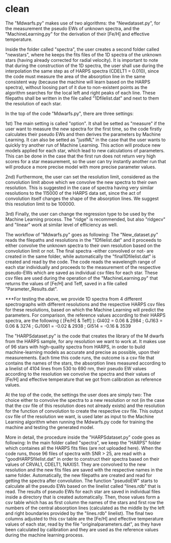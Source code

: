 # clean

The "Mdwarfs.py" makes use of two algorithms: the "Newdataset.py", for the measurement the pseudo EWs of unknown spectra, and the "MachineLearning.py" for the derivation of their [Fe/H] and effective temperature. 

Inside the folder called "spectra", the user creates a second folder called "newstars", where he keeps the fits files of the 1D spectra of the unknown stars (having already corrected for radial velocity). It is important to note that during the construction of the 1D spectra, the user shall use during the interpolation the same step as of HARPS spectra (CDELT1 = 0.010), since the code must measure the area of the absorption line in the same consistent way (because the machine will learn based on the HARPS spectra), without loosing part of it due to non-existent points as the algorithm searches for the local left and right peaks of each line. These filepaths shall be written in the file called "1Dfilelist.dat" and next to them the resolution of each star.

In the top of the code "Mdwarfs.py", there are three settings: 

1st) The main setting  is called "option". It shall be setted as "measure" if the user want to measure the new spectra for the first time, so the code firstly calculates their pseudo EWs and then derives the parameters by Machine Learning. 
It can also be setted as "justML" in the case that the user wants to quickly try another run of Machine Learning. This action will produce new models applied for each star, which lead to new calculations of parameters. This can be done in the case that the first run does not return very high scores for a star measurement, so the user can try instantly another run that will produce a more precise model with more precise parameter values.

2nd) Furthermore, the user can set the resolution limit, considered as the convolution limit above which we convolve the new spectra to their own resolution. This is suggested in the case of spectra having very similar resolutions to the 115000 of the HARPS data set, since the act of convolution itself changes the shape of the absorption lines. We suggest this resolution limit to be 100000. 

3rd) Finally, the user can change the regression type to be used by the Machine Learning process. The "ridge" is recommended, but also "ridgecv" and "linear" work at similar level of efficiency as well. 

The workflow of "Mdwarfs.py" goes as following: 
The "New_dataset.py" reads the filepaths and resolutions in the "1Dfilelist.dat" and it proceeds to either convolve the unknown spectra to their own resolution based on the convolution limit or not. The final spectra -either convolved or not- are created in the same folder, while automatically the "final1Dfilelist.dat" is created and read by the code. The code reads the wavelength range of each star individually and proceeds to the measurement of the respective pseudo-EWs which are saved as individual csv files for each star. These csv files are used during the operation of the "MachineLearning.py" that returns the values of [Fe/H] and Teff, saved in a file called "Parameter_Results.dat". 

***For testing the above, we provide 1D spectra from 4 different spectrographs with different resolutions and the respective HARPS csv files for these resolutions, based on which the Machine Learning will predict the parameters. 
For comparison, the reference values according to their HARPS spectra, are the following ( [Fe/H] & Teff] ): 
Gl402 = 0.06 & 2984 ;
GJ163 = 0.06 & 3274 ;
GJ1061 = -0.02 & 2938 ;
Gl514 = -0.16 & 3539


The "HARPSdataset.py" is the code that creates the library of the M dwarfs from the HARPS sample, for any resolution we want to work at.
It makes use of 96 stars with high-quality spectra from HARPS, in order to build machine-learning models as accurate and precise as possible, upon their measurements. Each time this code runs, the outcome is a csv file that contains the names of the stars, the absorption lines measured according to a linelist of 4104 lines from 530 to 690 nm, their pseudo EW values according to the resolution we convolve the spectra and their values of [Fe/H] and effective temperature that we got from calibration as reference values. 

At the top of the code, the settings the user does are simply two: The choice either to convolve the spectra to a new resolution or not (in the case that the csv file of this resolution does not already exists) and the resolution for the function of convolution to create the respective csv file. This output csv file of the resolution we want, is used later as input to the Machine Learning algorithm when running the Mdwarfs.py code for training the machine and testing the generated model.

More in detail, the procedure inside the "HARPSdataset.py" code goes as following: In the main folder called "spectra", we keep the "HARPS" folder which containes all the HARPS fits files (are not uploaded here). When the code runs, those 96 files of spectra with SNR > 25, are read with a "goodHARPSfilelist.dat" in order to construct their spectra based on their values of CRVAL1, CDELT1,  NAXIS1. They are convolved to the new resolution and the new fits files are saved with the respective names in the same folder. Automatically, the new filepaths are created and read for getting the spectra after convolution. The function "pseudoEW" starts to calculate all the pseudo EWs based on the linelist called "lines.rdb" that is read. The results of pseudo EWs for each star are saved in individual files inside a directory that is created automatically. Then, those values form a csv table which has as first column the names of the stars and first row the numbers of the central absorption lines (calculated as the middle by the left and right boundaries provided by the "lines.rdb" linelist). The final two columns adjusted to this csv table are the [Fe/H] and effective temperature values of each star, read by the file "originalparameters.dat", as they have been calculated by calibration and they are used as the reference values during the machine learning process.
